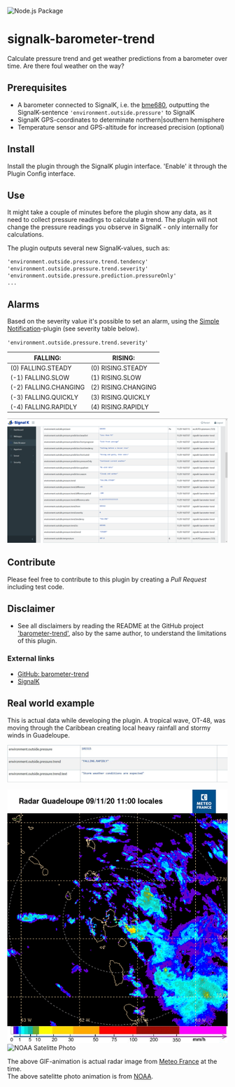 ![Node.js Package](https://github.com/oyve/signalk-barometer-trend/workflows/Node.js%20Package/badge.svg)

# signalk-barometer-trend
Calculate pressure trend and get weather predictions from a barometer over time. Are there foul weather on the way?

## Prerequisites
- A barometer connected to SignalK, i.e. the [bme680](https://www.google.com/search?client=firefox-b-d&q=bme680), outputting the SignalK-sentence `'environment.outside.pressure'` to SignalK
- SignalK GPS-coordinates to determinate northern|southern hemisphere
- Temperature sensor and GPS-altitude for increased precision (optional)

## Install
Install the plugin through the SignalK plugin interface. 'Enable' it through the Plugin Config interface.

## Use
It might take a couple of minutes before the plugin show any data, as it need to collect pressure readings to calculate a trend. The plugin will not change the pressure readings you observe in SignalK - only internally for calculations.

The plugin outputs several new SignalK-values, such as:

```
'environment.outside.pressure.trend.tendency'
'environment.outside.pressure.trend.severity'
'environment.outside.pressure.prediction.pressureOnly'
...
```

## Alarms
Based on the severity value it's possible to set an alarm, using the [Simple Notification](https://github.com/sbender9/signalk-simple-notifications)-plugin (see severity table below).

`'environment.outside.pressure.trend.severity'`

FALLING: | RISING:
------------ | -------------
(0) FALLING.STEADY | (0) RISING.STEADY
(-1) FALLING.SLOW | (1) RISING.SLOW
(-2) FALLING.CHANGING | (2) RISING.CHANGING
(-3) FALLING.QUICKLY | (3) RISING.QUICKLY
(-4) FALLING.RAPIDLY | (4) RISING.RAPIDLY

![SignalK Data Browser](/images/signalk_barometer_trend.png)

## Contribute
Please feel free to contribute to this plugin by creating a *Pull Request* including test code.

## Disclaimer
- See all disclaimers by reading the README at the GitHub project ['barometer-trend'](https://github.com/oyve/barometer-trend), also by the same author, to understand the limitations of this plugin.

### External links
* [GitHub: barometer-trend](https://github.com/oyve/barometer-trend)
* [SignalK](http://signalk.org/)

## Real world example
This is actual data while developing the plugin. A tropical wave, OT-48, was moving through the Caribbean creating local heavy rainfall and stormy winds in Guadeloupe.

![SigK Pressure Trend](/images/sigk_pressuretrend.jpg)

![Meteo France - Guadeloupe Radar](/images/anim_radar_guad_mf_com.gif)
<img src="/images/noaa_carib_anim.gif" width="600" alt="NOAA Satelitte Photo">

The above GIF-animation is actual radar image from [Meteo France](http://www.meteo.fr/temps/domtom/antilles/pack-public/animation/anim_radar_mart_mf_com.html) at the time.\
The above satelitte photo animation is from [NOAA](https://www.nhc.noaa.gov/satellite.php).